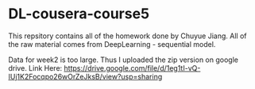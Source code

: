# DL-cousera-course5

This repsitory contains all of the homework done by Chuyue Jiang. All of the raw material comes from DeepLearning - sequential model.

Data for week2 is too large. Thus I uploaded the zip version on google drive. Link Here: https://drive.google.com/file/d/1eg1tI-vQ-IUj1K2Focqpo26wOrZeJksB/view?usp=sharing
